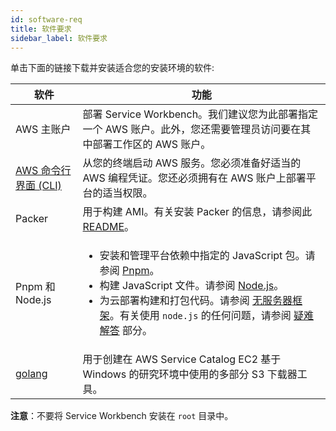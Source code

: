 ```yaml
---
id: software-req
title: 软件要求
sidebar_label: 软件要求
---
```


单击下面的链接下载并安装适合您的安装环境的软件:

|软件 |功能 |
| ------------ | ------------ |
| AWS 主账户 |部署 Service Workbench。我们建议您为此部署指定一个 AWS 账户。此外，您还需要管理员访问要在其中部署工作区的 AWS 账户。 |
| [AWS 命令​​行界面 (CLI)](https://aws.amazon.com/cli/) |从您的终端启动 AWS 服务。您必须准备好适当的 AWS 编程凭证。您还必须拥有在 AWS 账户上部署平台的适当权限。 |
|Packer |用于构建 AMI。有关安装 Packer 的信息，请参阅此 [README](https://github.com/awslabs/service-workbench-on-aws/blob/b20208099d5acf51816ee4efd5b5bb3bf6d22fc8/addons/addon-base-raas/packages/serverless-packer/README.md)。
| Pnpm 和 Node.js | <ul><li>安装和管理平台依赖中指定的 JavaScript 包。请参阅 [Pnpm](https://pnpm.io/installation)。 </li><li>构建 JavaScript 文件。请参阅 [Node.js](https://nodejs.org/en/)。</li><li>为云部署构建和打包代码。请参阅 [无服务器框架](https://www.serverless.com/)。有关使用 `node.js` 的任何问题，请参阅 [疑难解答](/zh/installation_guide/troubleshooting) 部分。</li></ul> |
| [golang](https://golang.org/dl/) |用于创建在 AWS Service Catalog EC2 基于 Windows 的研究环境中使用的多部分 S3 下载器工具。 |

**注意**：不要将 Service Workbench 安装在 `root` 目录中。
